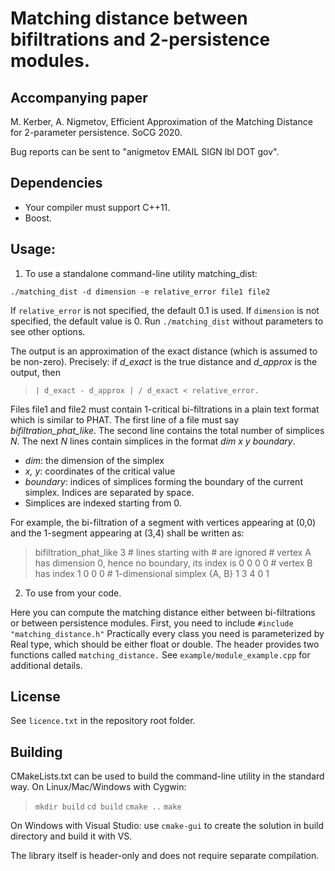 # Matching distance between bifiltrations and 2-persistence modules.

## Accompanying paper
M. Kerber, A. Nigmetov, 
Efficient Approximation of the Matching Distance for 2-parameter persistence.
SoCG 2020.

Bug reports can be sent to "anigmetov EMAIL SIGN lbl DOT gov".

## Dependencies

* Your compiler must support C++11.
* Boost.

## Usage:

1. To use a standalone command-line utility matching_dist:

`./matching_dist -d dimension -e relative_error file1 file2`

If `relative_error` is not specified, the default 0.1 is used.
If `dimension` is not specified, the default value is 0.
Run `./matching_dist` without parameters to see other options.

The output is an approximation of the exact distance (which is assumed to be non-zero).
Precisely: if  *d_exact* is the true distance and *d_approx* is the output, then 

>     | d_exact - d_approx | / d_exact < relative_error.

Files file1 and file2 must contain 1-critical bi-filtrations in a plain text format which is similar to PHAT. The first line of a file must say *bifiltration_phat_like*. The second line contains the total number of simplices *N*. The next *N* lines contain simplices in the format *dim x y boundary*.
* *dim*: the dimension of the simplex
* *x, y*: coordinates of the critical value
* *boundary*: indices of simplices forming the boundary of the current simplex. Indices are separated by space.
* Simplices are indexed starting from 0.

For example, the bi-filtration of a segment with vertices appearing at (0,0) and the 1-segment appearing at (3,4) shall be written as:

>    bifiltration_phat_like
>    3
>    \# lines starting with \# are ignored
>    \# vertex A has dimension 0, hence no boundary, its index is 0
>    0 0 0
>    \# vertex B has index 1
>    0 0 0
>    \# 1-dimensional simplex {A, B}
>    1 3 4 0 1

2. To use from your code.

Here you can compute the matching distance either between bi-filtrations or between  persistence modules.
First, you need to include `#include "matching_distance.h"` Practically every class you need is parameterized by Real type, which should be either float or double.  The header provides two functions called `matching_distance.` 
See `example/module_example.cpp` for additional details.

## License

See `licence.txt` in the repository root folder.

## Building

CMakeLists.txt can be used to build the command-line utility in the standard
way.  On Linux/Mac/Windows with Cygwin:
>    `mkdir build`
>    `cd build`
>   `cmake ..`
>    `make`

On Windows with Visual Studio: use `cmake-gui` to create the solution in build directory and build it with VS.

The library itself is header-only and does not require separate compilation.
